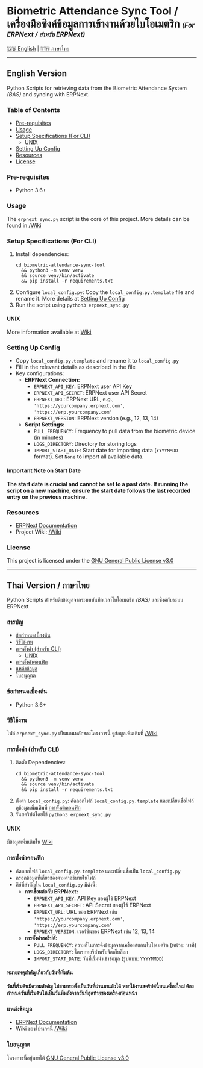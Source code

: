 # Biometric Attendance Sync Tool / เครื่องมือซิงค์ข้อมูลการเข้างานด้วยไบโอเมตริก <span style="font-size: 0.6em; font-style: italic">(For ERPNext / สำหรับ ERPNext)</span>

[🇬🇧 English](#english-version) | [🇹🇭 ภาษาไทย](#thai-version)

---

## English Version

Python Scripts for retrieving data from the Biometric Attendance System _(BAS)_ and syncing with ERPNext.

### Table of Contents
 - [Pre-requisites](#pre-requisites)
 - [Usage](#usage)
 - [Setup Specifications (For CLI)](#setup-specifications-for-cli)
    - [UNIX](#unix)
 - [Setting Up Config](#setting-up-config)
 - [Resources](#resources)
 - [License](#license)

### Pre-requisites
* Python 3.6+

### Usage
The `erpnext_sync.py` script is the core of this project. More details can be found in [/Wiki](https://github.com/frappe/biometric-attendance-sync-tool/wiki)

### Setup Specifications (For CLI)
1. Install dependencies:
    ```
    cd biometric-attendance-sync-tool
      && python3 -m venv venv
      && source venv/bin/activate
      && pip install -r requirements.txt
    ```
2. Configure `local_config.py`:
   Copy the `local_config.py.template` file and rename it. More details at [Setting Up Config](#setting-up-config)
3. Run the script using `python3 erpnext_sync.py`

#### UNIX
More information available at [Wiki](https://github.com/frappe/biometric-attendance-sync-tool/wiki/Running-this-script-in-production)

### Setting Up Config
- Copy `local_config.py.template` and rename it to `local_config.py`
- Fill in the relevant details as described in the file
- Key configurations:
  - **ERPNext Connection:**
    - `ERPNEXT_API_KEY`: ERPNext user API Key
    - `ERPNEXT_API_SECRET`: ERPNext user API Secret
    - `ERPNEXT_URL`: ERPNext URL, e.g., `'https://yourcompany.erpnext.com'`, `'https://erp.yourcompany.com'`
    - `ERPNEXT_VERSION`: ERPNext version (e.g., 12, 13, 14)
  - **Script Settings:**
    - `PULL_FREQUENCY`: Frequency to pull data from the biometric device (in minutes)
    - `LOGS_DIRECTORY`: Directory for storing logs
    - `IMPORT_START_DATE`: Start date for importing data (`YYYYMMDD` format). Set `None` to import all available data.

#### Important Note on Start Date
**The start date is crucial and cannot be set to a past date.**
**If running the script on a new machine, ensure the start date follows the last recorded entry on the previous machine.**

### Resources
* [ERPNext Documentation](https://docs.erpnext.com/docs/user/manual/en/setting-up/articles/integrating-erpnext-with-biometric-attendance-devices)
* Project Wiki: [/Wiki](https://github.com/frappe/biometric-attendance-sync-tool/wiki)

### License
This project is licensed under the [GNU General Public License v3.0](LICENSE)

---

## Thai Version / ภาษาไทย

Python Scripts สำหรับดึงข้อมูลจากระบบบันทึกเวลาไบโอเมตริก _(BAS)_ และซิงค์กับระบบ ERPNext

### สารบัญ
 - [ข้อกำหนดเบื้องต้น](#pre-requisites)
 - [วิธีใช้งาน](#usage)
 - [การตั้งค่า (สำหรับ CLI)](#setup-specifications-for-cli)
    - [UNIX](#unix)
 - [การตั้งค่าคอนฟิก](#setting-up-config)
 - [แหล่งข้อมูล](#resources)
 - [ใบอนุญาต](#license)

### ข้อกำหนดเบื้องต้น
* Python 3.6+

### วิธีใช้งาน
ไฟล์ `erpnext_sync.py` เป็นแกนหลักของโครงการนี้ ดูข้อมูลเพิ่มเติมที่ [/Wiki](https://github.com/frappe/biometric-attendance-sync-tool/wiki)

### การตั้งค่า (สำหรับ CLI)
1. ติดตั้ง Dependencies:
    ```
    cd biometric-attendance-sync-tool
      && python3 -m venv venv
      && source venv/bin/activate
      && pip install -r requirements.txt
    ```
2. ตั้งค่า `local_config.py`:
   คัดลอกไฟล์ `local_config.py.template` และเปลี่ยนชื่อไฟล์ ดูข้อมูลเพิ่มเติมที่ [การตั้งค่าคอนฟิก](#setting-up-config)
3. รันสคริปต์โดยใช้ `python3 erpnext_sync.py`

#### UNIX
มีข้อมูลเพิ่มเติมใน [Wiki](https://github.com/frappe/biometric-attendance-sync-tool/wiki/Running-this-script-in-production)

### การตั้งค่าคอนฟิก
- คัดลอกไฟล์ `local_config.py.template` และเปลี่ยนชื่อเป็น `local_config.py`
- กรอกข้อมูลที่เกี่ยวข้องตามคำอธิบายในไฟล์
- คีย์ที่สำคัญใน `local_config.py` มีดังนี้:
  - **การเชื่อมต่อกับ ERPNext:**
    - `ERPNEXT_API_KEY`: API Key ของผู้ใช้ ERPNext
    - `ERPNEXT_API_SECRET`: API Secret ของผู้ใช้ ERPNext
    - `ERPNEXT_URL`: URL ของ ERPNext เช่น `'https://yourcompany.erpnext.com'`, `'https://erp.yourcompany.com'`
    - `ERPNEXT_VERSION`: เวอร์ชันของ ERPNext เช่น 12, 13, 14
  - **การตั้งค่าสคริปต์:**
    - `PULL_FREQUENCY`: ความถี่ในการดึงข้อมูลจากเครื่องสแกนไบโอเมตริก (หน่วย: นาที)
    - `LOGS_DIRECTORY`: ไดเรกทอรีสำหรับจัดเก็บล็อก
    - `IMPORT_START_DATE`: วันที่เริ่มนำเข้าข้อมูล (รูปแบบ: `YYYYMMDD`)

#### หมายเหตุสำคัญเกี่ยวกับวันที่เริ่มต้น
**วันที่เริ่มต้นมีความสำคัญ ไม่สามารถตั้งเป็นวันที่ผ่านมาแล้วได้**
**หากใช้งานสคริปต์นี้บนเครื่องใหม่ ต้องกำหนดวันที่เริ่มต้นให้เป็นวันที่หลังจากวันที่สุดท้ายของเครื่องก่อนหน้า**

### แหล่งข้อมูล
* [ERPNext Documentation](https://docs.erpnext.com/docs/user/manual/en/setting-up/articles/integrating-erpnext-with-biometric-attendance-devices)
* Wiki ของโปรเจคนี้ [/Wiki](https://github.com/frappe/biometric-attendance-sync-tool/wiki)

### ใบอนุญาต
โครงการนี้อยู่ภายใต้ [GNU General Public License v3.0](LICENSE)

